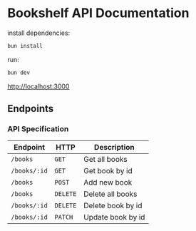 # Bookshelf API Documentation

install dependencies:

```sh
bun install
```

run:

```sh
bun dev
```

<http://localhost:3000>

## Endpoints

### API Specification

| Endpoint     | HTTP     | Description       |
| ------------ | -------- | ----------------- |
| `/books`     | `GET`    | Get all books     |
| `/books/:id` | `GET`    | Get book by id    |
| `/books`     | `POST`   | Add new book      |
| `/books`     | `DELETE` | Delete all books  |
| `/books/:id` | `DELETE` | Delete book by id |
| `/books/:id` | `PATCH`  | Update book by id |


